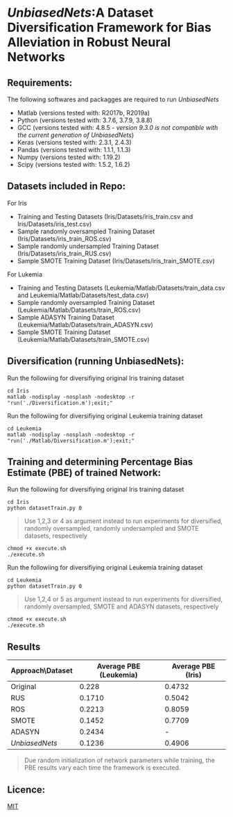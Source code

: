 # *UnbiasedNets*:A Dataset Diversification Framework for Bias Alleviation in Robust Neural Networks

## Requirements:
The following softwares and packagges are required to run *UnbiasedNets*
* Matlab (versions tested with: R2017b, R2019a)
* Python (versions tested with: 3.7.6, 3.7.9, 3.8.8)
* GCC (versions tested with: 4.8.5 - *version 9.3.0 is not compatible with the current generation of UnbiasedNets*)
* Keras (versions tested with: 2.3.1, 2.4.3)
* Pandas (versions tested with: 1.1.1, 1.1.3)
* Numpy (versions tested with: 1.19.2)
* Scipy (versions tested with: 1.5.2, 1.6.2)

## Datasets included in Repo:
For Iris 
* Training and Testing Datasets (Iris/Datasets/iris_train.csv and Iris/Datasets/iris_test.csv)
* Sample randomly oversampled Training Dataset (Iris/Datasets/iris_train_ROS.csv)
* Sample randomly undersampled Training Dataset (Iris/Datasets/iris_train_RUS.csv)
* Sample SMOTE Training Dataset (Iris/Datasets/iris_train_SMOTE.csv)

 For Lukemia 
* Training and Testing Datasets (Leukemia/Matlab/Datasets/train_data.csv and Leukemia/Matlab/Datasets/test_data.csv)
* Sample randomly oversampled Training Dataset (Leukemia/Matlab/Datasets/train_ROS.csv)
* Sample ADASYN Training Dataset (Leukemia/Matlab/Datasets/train_ADASYN.csv)
* Sample SMOTE Training Dataset (Leukemia/Matlab/Datasets/train_SMOTE.csv)

## Diversification (running UnbiasedNets):
Run the followiing for diversifiying original Iris training dataset
```
cd Iris 
matlab -nodisplay -nosplash -nodesktop -r "run('./Diversification.m');exit;" 
```

Run the followiing for diversifiying original Leukemia training dataset
```
cd Leukemia
matlab -nodisplay -nosplash -nodesktop -r "run('./Matlab/Diversification.m');exit;"
```

## Training and determining Percentage Bias Estimate (PBE) of trained Network:
Run the followiing for diversifiying original Iris training dataset
```
cd Iris
python datasetTrain.py 0
```
> Use 1,2,3 or 4 as argument instead to run experiments for diversified, randomly oversampled, randomly undersampled and SMOTE datasets, respectively
 ```
 chmod +x execute.sh
 ./execute.sh
```

Run the followiing for diversifiying original Leukemia training dataset
```
cd Leukemia
python datasetTrain.py 0
```
> Use 1,2,4 or 5 as argument instead to run experiments for diversified, randomly oversampled, SMOTE and ADASYN datasets, respectively
```
chmod +x execute.sh
./execute.sh
```

## Results
Approach\Dataset | Average PBE (Leukemia) | Average PBE (Iris)
---------------------- | -----------------------------| ----------------------
Original | 0.228 | 0.4732
RUS | 0.1710 | 0.5042
ROS | 0.2213 | 0.8059
SMOTE | 0.1452 | 0.7709
ADASYN | 0.2434 | -
*UnbiasedNets* | 0.1236 | 0.4906
> Due random initialization of network parameters while training, the PBE results vary each time the framework is executed.

## Licence:
[MIT](https://www.mit.edu/~amini/LICENSE.md)
